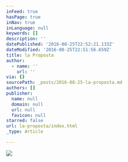 ```yaml
---
inFeed: true
hasPage: true
inNav: true
inLanguage: null
keywords: []
description: ''
datePublished: '2016-08-25T22:52:21.133Z'
dateModified: '2016-08-25T22:51:56.659Z'
title: la Proposta
author:
  - name: ''
    url: ''
via: {}
sourcePath: _posts/2016-08-25-la-proposta.md
authors: []
publisher:
  name: null
  domain: null
  url: null
  favicon: null
starred: false
url: la-proposta/index.html
_type: Article

---
```

![](https://the-grid-user-content.s3-us-west-2.amazonaws.com/34c6ef26-89d2-4b22-a0dc-67ccacf555cc.jpg)